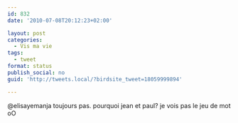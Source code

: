 ```yaml
---
id: 832
date: '2010-07-08T20:12:23+02:00'

layout: post
categories:
  - Vis ma vie
tags:
  - tweet
format: status
publish_social: no
guid: 'http://tweets.local/?birdsite_tweet=18059999894'

---
```


@elisayemanja toujours pas. pourquoi jean et paul? je vois pas le jeu de mot oO